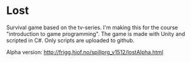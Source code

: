 # Lost
Survival game based on the tv-series. I'm making this for the course "introduction to game programming". The game is made with Unity and scripted in C#. Only scripts are uploaded to github.

Alpha version:
http://frigg.hiof.no/spillprg_v1512/lostAlpha.html
